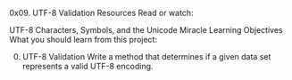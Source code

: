 0x09. UTF-8 Validation
Resources
Read or watch:

UTF-8
Characters, Symbols, and the Unicode Miracle
Learning Objectives
What you should learn from this project:

0. UTF-8 Validation
Write a method that determines if a given data set represents a valid UTF-8 encoding.
